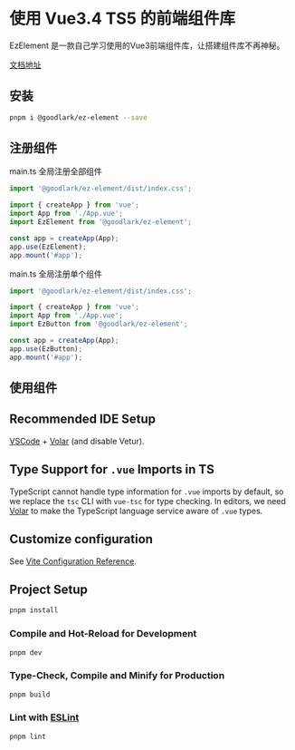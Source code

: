 # 使用 Vue3.4 TS5 的前端组件库

EzElement 是一款自己学习使用的Vue3前端组件库，让搭建组件库不再神秘。

[文档地址]()

## 安装

```bash
pnpm i @goodlark/ez-element --save
```

## 注册组件

main.ts 全局注册全部组件

```ts
import '@goodlark/ez-element/dist/index.css';

import { createApp } from 'vue';
import App from './App.vue';
import EzElement from '@goodlark/ez-element';

const app = createApp(App);
app.use(EzElement);
app.mount('#app');
```

main.ts 全局注册单个组件

```ts
import '@goodlark/ez-element/dist/index.css';

import { createApp } from 'vue';
import App from './App.vue';
import EzButton from '@goodlark/ez-element';

const app = createApp(App);
app.use(EzButton);
app.mount('#app');
```

## 使用组件

## Recommended IDE Setup

[VSCode](https://code.visualstudio.com/) + [Volar](https://marketplace.visualstudio.com/items?itemName=Vue.volar) (and disable Vetur).

## Type Support for `.vue` Imports in TS

TypeScript cannot handle type information for `.vue` imports by default, so we replace the `tsc` CLI with `vue-tsc` for type checking. In editors, we need [Volar](https://marketplace.visualstudio.com/items?itemName=Vue.volar) to make the TypeScript language service aware of `.vue` types.

## Customize configuration

See [Vite Configuration Reference](https://vitejs.dev/config/).

## Project Setup

```sh
pnpm install
```

### Compile and Hot-Reload for Development

```sh
pnpm dev
```

### Type-Check, Compile and Minify for Production

```sh
pnpm build
```

### Lint with [ESLint](https://eslint.org/)

```sh
pnpm lint
```
